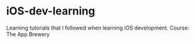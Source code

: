 # iOS-dev-learning
Learning tutorials that I followed when learning iOS development. Course: The App Brewery
